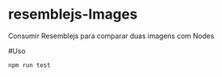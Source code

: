 # resemblejs-Images
Consumir Resemblejs para comparar duas imagens com Nodes

#Uso
````
npm run test
